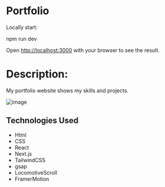 # Portfolio

Locally start:

npm run dev

Open [http://localhost:3000](http://localhost:3000) with your browser to see the result.

# Description:

My portfolio website shows my skills and projects.

![image](/public/portfolio.png)

## Technologies Used

- Html
- CSS
- React
- Next.js
- TailwindCSS
- gsap
- LocomotiveScroll
- FramerMotion
